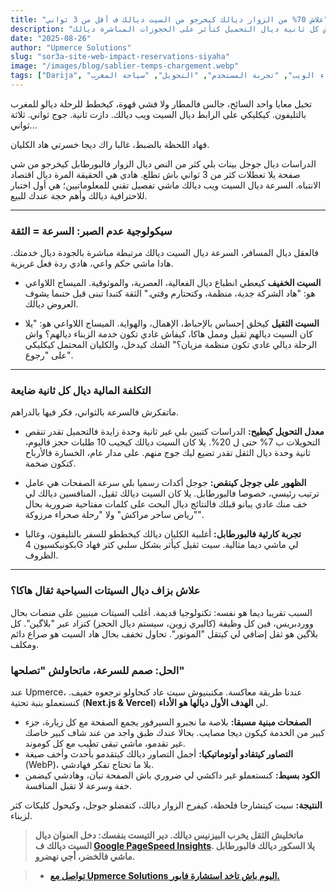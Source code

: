 ```yaml
---
title: "علاش 70% من الزوار ديالك كيخرجو من السيت ديالك ف أقل من 3 ثواني"
description: "السرعة ديال السيت ويب ديالك ماشي تفصيل تقني، هي أهم حجة عندك للبيع. اكتشف كيفاش كل ثانية ديال التحميل كتأثر على الحجوزات المباشرة ديالك."
date: "2025-08-26"
author: "Upmerce Solutions"
slug: "sor3a-site-web-impact-reservations-siyaha"
image: "/images/blog/sablier-temps-chargement.webp"
tags: ["Darija", "سرعة الموقع", "أداء الويب", "تجربة المستخدم", "التحويل", "سياحة المغرب"]
---
```


تخيل معايا واحد السائح، جالس فالمطار ولا فشي قهوة، كيخطط للرحلة ديالو للمغرب بالتليفون. كيكليكي على الرابط ديال السيت ويب ديالك. دازت ثانية. جوج ثواني. ثلاثة ثواني...

فهاد اللحظة بالضبط، غالبا راك ديجا خسرتي هاد الكليان.

الدراسات ديال جوجل بينات بلي كثر من النص ديال الزوار فالبورطابل كيخرجو من شي صفحة يلا تعطلات كثر من 3 ثواني باش تطلع. هادي هي الحقيقة المرة ديال اقتصاد الانتباه. السرعة ديال السيت ويب ديالك ماشي تفصيل تقني للمعلوماتيين؛ هي أول اختبار للاحترافية ديالك وأهم حجة عندك للبيع.



---

### **سيكولوجية عدم الصبر: السرعة = الثقة**

فالعقل ديال المسافر، السرعة ديال السيت ديالك مرتبطة مباشرة بالجودة ديال خدمتك. هادا ماشي حكم واعي، هادي ردة فعل غريزية.

* **السيت الخفيف** كيعطي انطباع ديال الفعالية، العصرية، والموثوقية. الميساج اللاواعي هو: "هاد الشركة جدية، منظمة، وكتحتارم وقتي." الثقة كتبدا تبنى قبل حتىما يشوف العروض ديالك.

* **السيت الثقيل** كيخلق إحساس بالإحباط، الإهمال، والهواية. الميساج اللاواعي هو: "يلا كان السيت ديالهم ثقيل وممل هاكا، كيفاش غادي تكون خدمة الزبناء ديالهم؟ واش الرحلة ديالي غادي تكون منظمة مزيان؟" الشك كيدخل، والكليان المحتمل كيكليكي على "رجوع".

---

### **التكلفة المالية ديال كل ثانية ضايعة**

ماتفكرش فالسرعة بالثواني، فكر فيها بالدراهم.

* **معدل التحويل كيطيح:** الدراسات كتبين بلي غير ثانية وحدة زايدة فالتحميل تقدر تنقص التحويلات ب 7% حتى ل 20%. يلا كان السيت ديالك كيجيب 10 طلبات حجز فاليوم، ثانية وحدة ديال الثقل تقدر تضيع ليك جوج منهم. على مدار عام، الخسارة فالأرباح كتكون ضخمة.

* **الظهور على جوجل كينقص:** جوجل أكدات رسميا بلي سرعة الصفحات هي عامل ترتيب رئيسي، خصوصا فالبورطابل. يلا كان السيت ديالك ثقيل، المنافسين ديالك لي خف منك غادي يبانو قبلك فالنتائج ديال البحث على كلمات مفتاحية ضرورية بحال "رياض ساحر مراكش" ولا "رحلة صحراء مرزوكة".

* **تجربة كارثية فالبورطابل:** أغلبية الكليان ديالك كيخططو للسفر بالتليفون، وغالبا بكونيكسيون 4G لي ماشي ديما مثالية. سيت ثقيل كيأثر بشكل سلبي كثر فهاد الظروف.

---

### **علاش بزاف ديال السيتات السياحية ثقال هاكا؟**

السبب تقريبا ديما هو نفسه: تكنولوجيا قديمة. أغلب السيتات مبنيين على منصات بحال ووردبريس، فين كل وظيفة (كاليري زوين، سيستم ديال الحجز) كتزاد عبر "بلاگين". كل بلاگين هو ثقل إضافي لي كيتقل "الموتور". تحاول تخفف بحال هاد السيت هو صراع دائم ومكلف.

### **الحل: صمم للسرعة، ماتحاولش "تصلحها"**

عند Upmerce، عندنا طريقة معاكسة. مكنبنيوش سيت عاد كنحاولو نرجعوه خفيف. كنستعملو بنية تحتية (**Next.js & Vercel**) لي **الهدف الأول ديالها هو الأداء**.

* **الصفحات مبنية مسبقا:** بلاصة ما نجبرو السيرفور يجمع الصفحة مع كل زيارة، جزء كبير من الخدمة كيكون ديجا مصايب. بحالا عندك طبق واجد من عند شاف كبير خاصك غير تقدمو، ماشي تبقى تطيب مع كل كوموند.
* **التصاور كيتقادو أوتوماتيكيا:** أجمل التصاور ديالك كيتقدمو بأحدث وأخف صيغة (WebP)، بلا ما تحتاج تفكر فهادشي.
* **الكود بسيط:** كنستعملو غير داكشي لي ضروري باش الصفحة تبان، وهادشي كيضمن خفة وسرعة لا تقبل المنافسة.

**النتيجة:** سيت كيتشارجا فلحظة، كيفرح الزوار ديالك، كتفضلو جوجل، وكيحول كليكات كثر لزبناء.

> **ماتخليش الثقل يخرب البيزنيس ديالك. دير التيست بنفسك: دخل العنوان ديال السيت ديالك ف [Google PageSpeed Insights](https://pagespeed.web.dev/). يلا السكور ديالك فالبورطابل ماشي فالخضر، أجي نهضرو.**

> * [**تواصل مع Upmerce Solutions اليوم باش تاخد استشارة فابور.**](https://www.upmerce.com/ar#contact)
